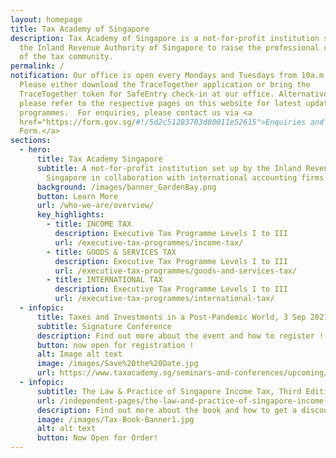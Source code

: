 ```yaml
---
layout: homepage
title: Tax Academy of Singapore
description: Tax Academy of Singapore is a not-for-profit institution set up by
  the Inland Revenue Authority of Singapore to raise the professional competency
  of the tax community.
permalink: /
notification: Our office is open every Mondays and Tuesdays from 10a.m. to 5p.m.
  Please either download the TraceTogether application or bring the
  TraceTogether token for SafeEntry check-in at our office. Alternatively,
  please refer to the respective pages on this website for latest updates on our
  programmes.  For enquiries, please contact us via <a
  href="https://form.gov.sg/#!/5d2c51283703d80011e52615">Enquiries and Feedback
  Form.</a>
sections:
  - hero:
      title: Tax Academy Singapore
      subtitle: A not-for-profit institution set up by the Inland Revenue Authority of
        Singapore in collaboration with international accounting firms
      background: /images/banner_GardenBay.png
      button: Learn More
      url: /who-we-are/overview/
      key_highlights:
        - title: INCOME TAX
          description: Executive Tax Programme Levels I to III
          url: /executive-tax-programmes/income-tax/
        - title: GOODS & SERVICES TAX
          description: Executive Tax Programme Levels I to III
          url: /executive-tax-programmes/goods-and-services-tax/
        - title: INTERNATIONAL TAX
          description: Executive Tax Programme Levels I to III
          url: /executive-tax-programmes/international-tax/
  - infopic:
      title: Taxes and Investments in a Post-Pandemic World, 3 Sep 2021
      subtitle: Signature Conference
      description: Find out more about the event and how to register !
      button: now open for registration !
      alt: Image alt text
      image: /images/Save%20the%20Date.jpg
      url: https://www.taxacademy.sg/seminars-and-conferences/upcoming/
  - infopic:
      subtitle: The Law & Practice of Singapore Income Tax, Third Edition
      url: /independent-pages/the-law-and-practice-of-singapore-income-tax/
      description: Find out more about the book and how to get a discount when you order!
      image: /images/Tax-Book-Banner1.jpg
      alt: alt text
      button: Now Open for Order!
---
```

